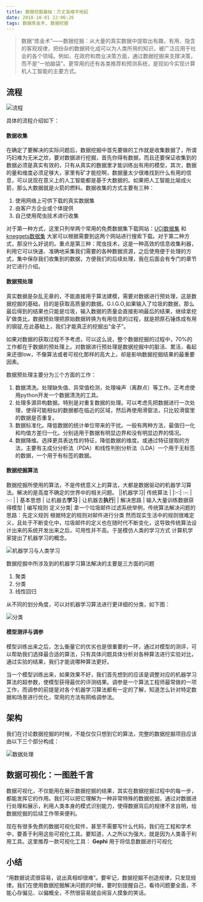 ```yaml
---
title: 数据挖掘基础：万丈高楼平地起
date: 2018-10-01 22:06:26
tags: 数据炼金术, 数据挖掘
---
```

> 数据“炼金术”——数据挖掘：从大量的真实数据中提取出有趣，有用、隐含的客观规律，把纷杂的数据转化成可以为人类所用的知识，被广泛应用于社会的各个领域。例如，在政府和商业决策方面，通过数据挖掘来支撑决策，而不是“一拍脑袋”。更常用的还有各类推荐和预测系统，是现如今实现计算机人工智能的主要方式。
<!-- more -->
## 流程

![流程](https://ws3.sinaimg.cn/large/006tNbRwgy1fvwbhxbhvaj30jb07bjrn.jpg)

具体的流程介绍如下：
#### 数据收集
在确定了要解决的实际问题后，数据挖掘中首先要做的工作就是收集数据了，所谓巧妇难为无米之炊，要对数据进行挖掘，首先你得有数据，而且还要保证收集到的数据必须是真实有效的，只有从真实的数据里才能训练出有用的模型，其次，数据的量和维度必须足够大，家里有矿才能挖啊，数据量太少很难找到什么有用的信息，可以说现在意义上的人工智能都是基于大数据的。如果把人工智能比喻成火箭，那么大数据就是火箭的燃料。数据收集的方式主要有三种：

1. 使用网络上可供下载的真实数据集
2. 由客户方企业或个体提供 
3. 自己使用爬虫技术进行收集

对于第一种方式，这里只列举两个常用的免费数据集下载网站：[UCI数据集](http://archive.ics.uci.edu/ml/index.php) 和 [kneggets数据集](https://www.kdnuggets.com/datasets/index.html) 大家可以根据需要到这两个网站进行搜索下载。对于第二种方式，那没什么好说的。重点是第三种：爬虫技术，这是一种高效的信息收集利器，利用它可以快速、准确地采集我们需要的各种数据资源，之后使用便于处理的方式，集中保存我们收集到的数据，方便我们的后续处理，我在后面会有专门的章节对它进行介绍。
#### 数据预处理
真实数据是杂乱无章的，不能直接用于算法建模，需要对数据进行预处理，这是数据挖掘的基础，目的是获取高质量的数据。G.I.G.O,如果输入了垃圾的数据，那么最后得到的结果也只能是垃圾，输入数据的质量会直接影响最后的结果，继续拿挖矿做类比，数据预处理把原始数据转换为有用信息的过程，就是把原石锤炼成有用的钢锭,在此基础上，我们才能真正的挖掘出“金子”。

如果对数据的获取过程不予考虑，可以这么说，整个数据挖掘的过程中，70%的工作都在于数据的预处理上。对数据进行预处理是数据挖掘中的脏活、累活，看起来还很low，不像算法或者可视化那样的高大上，却是影响数据挖掘结果的最重要因素。

数据预处理主要分为三个方面的工作：
1. 数据清洗。处理缺失值、异常值检测，处理噪声（离群点）等工作。正考虑使用python开发一个数据清洗的工具。
2. 处理多源异构数据。特别是对重复数据的处理。可以考虑先把数据进行一次处理，使得可能相似的数据都在临近的区域，然后再使用滑窗法，只比较滑窗里的数据是否重复。
3. 数据标准化。降低数据的统计单位带来的干扰。一般有两种方法，最值归一化和均值方差归一化。分别适用于数据有明显边界和没有明显边界的情况。
4. 数据降维。选择更具表达性的特征，降低数据的维度。或通过特征提取的方法，主要有主成分分析法（PDA）和线性判别分析法（LDA）一个用于无标签的数据，一个用于有标签的数据。

#### 数据挖掘算法
数据挖掘所使用的算法，不是传统意义上的算法，大都是数据驱动的机器学习算法。解决的是高度不确定的世界中的相关问题。
||机器学习| 传统算法 |
|:-:| :-: | :-: |
| 基本思想 | 让机器去**学习** | 让机器去**执行**|
| 解决思路 | 输入大量训练数据获得模型 | 编写规则 定义分类|
拿一个垃圾邮件过滤系统举例，传统算法解决问题的思路：先定义规则 根据特定的规则对邮件进行分类 然而现实生活中的规则很难定义，且处于不断变化中，垃圾邮件的定义也在随时代不断变化，这导致传统算法设计出来的系统开发出来之后，可用性并不高。于是模仿人类的学习方式 计算机学家提出了机器学习的概念。

![机器学习与人类学习](https://upload-images.jianshu.io/upload_images/9531730-4a42cf3c1518f629.png?imageMogr2/auto-orient/strip%7CimageView2/2/w/1240)

数据挖掘中所涉及到的机器学习算法解决的主要是三方面的问题
1. 聚类
2. 分类
3. 线性回归

从不同的划分角度，可以对机器学习算法进行更详细的分类，如下图：

![分类](https://upload-images.jianshu.io/upload_images/9531730-4b5e3e5bee6cb46c.jpg?imageMogr2/auto-orient/strip%7CimageView2/2/w/1240)

#### 模型测评与调参

模型训练出来之后，怎么衡量它的优劣也是很重要的一环，通过对模型的测评，可以帮助我们选择最合适的算法，只有具体问题具体分析对各种算法进行实验对比，通过实验的结果，我们才能说哪种算法更好。

当一个模型训练出来，如果效果不好，我们首先想到的应该是调整对应的机器学习算法的超参数，使模型获得最优的评测结果。调参是一个算法工程师最常做的一项工作，而调参的前提是对各个机器学习算法都有一定的了解，知道怎么针对特定数据和场景进行优化，常用的方法有网格调参法。

## 架构

我们在讨论数据挖掘的时候，不能仅仅只想到它的算法，完整的数据挖掘项目应该由以下三个部分构成：

![数据处理](https://ws3.sinaimg.cn/large/006tNbRwgy1fvwbdj2y1zj30ho0bbt9i.jpg)

## 数据可视化：一图胜千言

数据可视化，不仅能用在展示数据挖掘的结果，其实在数据挖掘过程中的每一步，都能发挥它的作用。我们可以把它理解为一种非常特殊的数据挖掘，通过对数据进行处理和展示，利用人类本身的模式识别能力，使得数据背后的规律不言自明，给数据挖掘的后续工作带来便利。

现在有很多免费的数据可视化软件，甚至不需要写什么代码，我们在工程和学术中，要善于利用这些可视化工具。要知道，人之所以为强大，就是因为人类善于利用工具。这里推荐一款可视化工具： **Gephi** 用于将信息数据进行可视化

## 小结

“用数据说谎很容易，说出真相却很难”。要牢记，数据挖掘不创造规律，只发现规律。我们在使用数据挖掘解决问题的时候，要时刻提醒自己，看待问题要全面，不能心存偏见、以偏概全，不然很容易就会闹盲人摸象的笑话。



